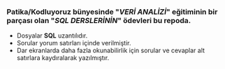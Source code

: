 ### Patika/Kodluyoruz bünyesinde "*VERİ ANALİZİ*" eğitiminin bir parçası olan "*SQL DERSLERİNİN*" ödevleri bu repoda.

* Dosyalar **SQL** uzantılıdır.
* Sorular yorum satırları içinde verilmiştir.
* Dar ekranlarda daha fazla okunabilirlik için sorular ve cevaplar alt satırlara kaydıralarak yazılmıştır.

